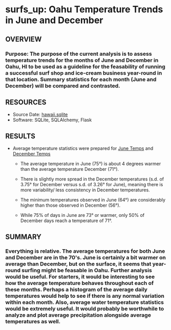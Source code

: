 # surfs_up:  Oahu Temperature Trends in June and December


## OVERVIEW
### Purpose:  The purpose of the current analysis is to assess temperature trends for the months of June and December in Oahu, HI to be used as a guideline for the feasability of running a successful surf shop and ice-cream business year-round in that location.  Summary statistics for each month (June and December) will be compared and contrasted.


## RESOURCES
  - Source Date: [hawaii.sqlite](Resources/hawaii.sqlite)
  - Software: SQLite, SQLAlchemy, Flask


## RESULTS
- Average temperature statistics were prepared for [June Temps](Resources/June_Temps.png) and [December Temps](Resources/December_Temps.png)

    - The average temperature in June (75°) is about 4 degrees warmer than the average temperature December (71°).
    
    - There is slightly more spread in the December temperatures (s.d. of 3.75° for December versus s.d. of 3.26° for June), meaning there is more variability/ less consistency in December temperatures.
    
    - The minimum temperatures observed in June (64°) are considerably higher than those observed in December (56°).
    
    - While 75% of days in June are 73° or warmer, only 50% of December days reach a temperature of 71°.


## SUMMARY
### Everything is relative.  The average temperatures for both June and December are in the 70's.  June is certainly a bit warmer on average than December, but on the surface, it seems that year-round surfing might be feasable in Oahu.  Further analysis would be useful.  For starters, it would be interesting to see how the average temperature behaves throughout each of these months.  Perhaps a histogram of the average daily temperatures would help to see if there is any normal variation within each month.  Also, average water temperature statistics would be extremely useful.  It would probably be worthwhile to analyze and plot average precipitation alongside average temperatures as well.
